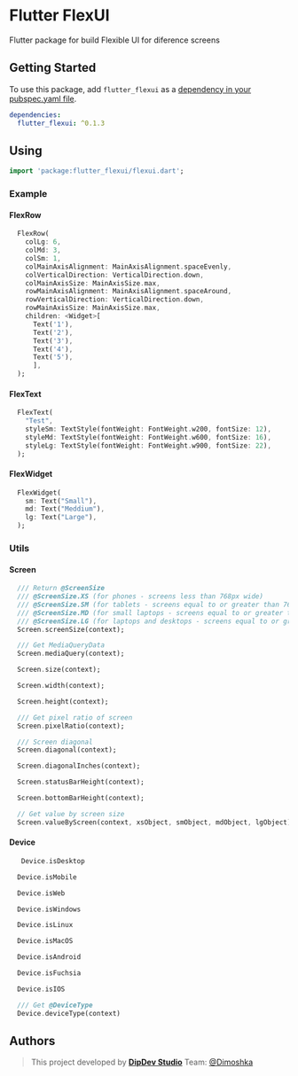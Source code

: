 Flutter FlexUI
===============

Flutter package for build Flexible UI for diference screens

## Getting Started

To use this package, add `flutter_flexui` as a [dependency in your pubspec.yaml file](https://flutter.io/platform-plugins/).

```yaml
dependencies:
  flutter_flexui: ^0.1.3
```

## Using

```dart
import 'package:flutter_flexui/flexui.dart';
```

### Example

#### FlexRow

```dart
  FlexRow(
    colLg: 6,
    colMd: 3,
    colSm: 1,
    colMainAxisAlignment: MainAxisAlignment.spaceEvenly,
    colVerticalDirection: VerticalDirection.down,
    colMainAxisSize: MainAxisSize.max,
    rowMainAxisAlignment: MainAxisAlignment.spaceAround,
    rowVerticalDirection: VerticalDirection.down,
    rowMainAxisSize: MainAxisSize.max,
    children: <Widget>[
      Text('1'),
      Text('2'),
      Text('3'),
      Text('4'),
      Text('5'),
      ],
  );
```

#### FlexText

```dart
  FlexText(
    "Test",
    styleSm: TextStyle(fontWeight: FontWeight.w200, fontSize: 12),
    styleMd: TextStyle(fontWeight: FontWeight.w600, fontSize: 16),
    styleLg: TextStyle(fontWeight: FontWeight.w900, fontSize: 22),
  );
```

#### FlexWidget

```dart
  FlexWidget(
    sm: Text("Small"),
    md: Text("Meddium"),
    lg: Text("Large"),
  );
```

### Utils

#### Screen

```dart
  /// Return @ScreenSize
  /// @ScreenSize.XS (for phones - screens less than 768px wide)
  /// @ScreenSize.SM (for tablets - screens equal to or greater than 768px wide)
  /// @ScreenSize.MD (for small laptops - screens equal to or greater than 992px wide)
  /// @ScreenSize.LG (for laptops and desktops - screens equal to or greater than 1200px wide)
  Screen.screenSize(context);
```

```dart
  /// Get MediaQueryData
  Screen.mediaQuery(context);
```

```dart
  Screen.size(context);
```

```dart
  Screen.width(context);
```

```dart
  Screen.height(context);
```

```dart
  /// Get pixel ratio of screen
  Screen.pixelRatio(context);
```

```dart
  /// Screen diagonal
  Screen.diagonal(context);
```

```dart
  Screen.diagonalInches(context);
```

```dart
  Screen.statusBarHeight(context);
```

```dart
  Screen.bottomBarHeight(context);
```

```dart
  // Get value by screen size
  Screen.valueByScreen(context, xsObject, smObject, mdObject, lgObject);
```

#### Device

```dart
   Device.isDesktop
```

```dart
  Device.isMobile
```

```dart
  Device.isWeb
```

```dart
  Device.isWindows
```

```dart
  Device.isLinux
```

```dart
  Device.isMacOS
```

```dart
  Device.isAndroid
```

```dart
  Device.isFuchsia
```

```dart
  Device.isIOS
```

```dart
  /// Get @DeviceType
  Device.deviceType(context)
```

## Authors

> This project developed by [**DipDev Studio**](https://dipdev.studio) Team: [@Dimoshka](https://www.linkedin.com/in/dmytroprylutskyi/)